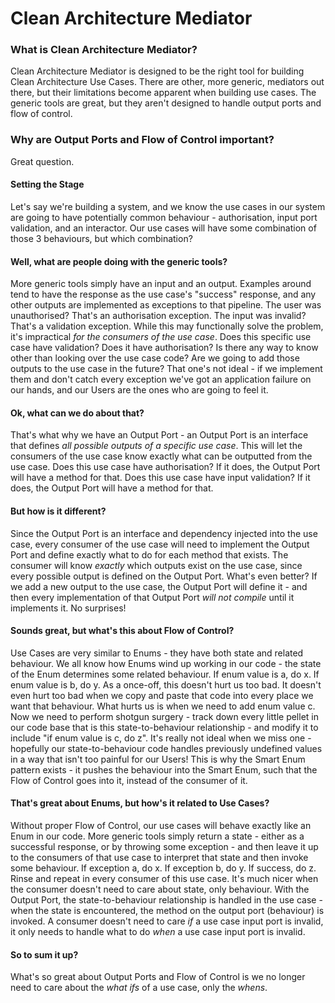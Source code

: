 # Clean Architecture Mediator

### What is Clean Architecture Mediator?

Clean Architecture Mediator is designed to be the right tool for building Clean Architecture Use Cases. There are other, more generic, mediators out there, but their limitations become apparent when building use cases. The generic tools are great, but they aren't designed to handle output ports and flow of control.

### Why are Output Ports and Flow of Control important?
Great question.

#### Setting the Stage
Let's say we're building a system, and we know the use cases in our system are going to have potentially common behaviour - authorisation, input port validation, and an interactor. Our use cases will have some combination of those 3 behaviours, but which combination?

#### Well, what are people doing with the generic tools?
More generic tools simply have an input and an output. Examples around tend to have the response as the use case's "success" response, and any other outputs are implemented as exceptions to that pipeline. The user was unauthorised? That's an authorisation exception. The input was invalid? That's a validation exception. While this may functionally solve the problem, it's impractical _for the consumers of the use case_. Does this specific use case have validation? Does it have authorisation? Is there any way to know other than looking over the use case code? Are we going to add those outputs to the use case in the future? That one's not ideal - if we implement them and don't catch every exception we've got an application failure on our hands, and our Users are the ones who are going to feel it.

#### Ok, what can we do about that?
That's what why we have an Output Port - an Output Port is an interface that defines _all possible outputs of a specific use case_. This will let the consumers of the use case know exactly what can be outputted from the use case. Does this use case have authorisation? If it does, the Output Port will have a method for that. Does this use case have input validation? If it does, the Output Port will have a method for that.

#### But how is it different?
Since the Output Port is an interface and dependency injected into the use case, every consumer of the use case will need to implement the Output Port and define exactly what to do for each method that exists. The consumer will know _exactly_ which outputs exist on the use case, since every possible output is defined on the Output Port. What's even better? If we add a new output to the use case, the Output Port will define it - and then every implementation of that Output Port _will not compile_ until it implements it. No surprises!

#### Sounds great, but what's this about Flow of Control?
Use Cases are very similar to Enums - they have both state and related behaviour. We all know how Enums wind up working in our code - the state of the Enum determines some related behaviour. If enum value is a, do x. If enum value is b, do y. As a once-off, this doesn't hurt us too bad. It doesn't even hurt too bad when we copy and paste that code into every place we want that behaviour. What hurts us is when we need to add enum value c. Now we need to perform shotgun surgery - track down every little pellet in our code base that is this state-to-behaviour relationship - and modify it to include "if enum value is c, do z". It's really not ideal when we miss one - hopefully our state-to-behaviour code handles previously undefined values in a way that isn't too painful for our Users! This is why the Smart Enum pattern exists - it pushes the behaviour into the Smart Enum, such that the Flow of Control goes into it, instead of the consumer of it.

#### That's great about Enums, but how's it related to Use Cases?
Without proper Flow of Control, our use cases will behave exactly like an Enum in our code. More generic tools simply return a state - either as a successful response, or by throwing some exception - and then leave it up to the consumers of that use case to interpret that state and then invoke some behaviour. If exception a, do x. If exception b, do y. If success, do z. Rinse and repeat in every consumer of this use case. It's much nicer when the consumer doesn't need to care about state, only behaviour. With the Output Port, the state-to-behaviour relationship is handled in the use case - when the state is encountered, the method on the output port (behaviour) is invoked. A consumer doesn't need to care _if_ a use case input port is invalid, it only needs to handle what to do _when_ a use case input port is invalid.

#### So to sum it up?
What's so great about Output Ports and Flow of Control is we no longer need to care about the _what ifs_ of a use case, only the _whens_. 
